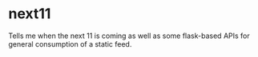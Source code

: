 # next11
Tells me when the next 11 is coming as well as some flask-based APIs for general consumption of a static feed.
